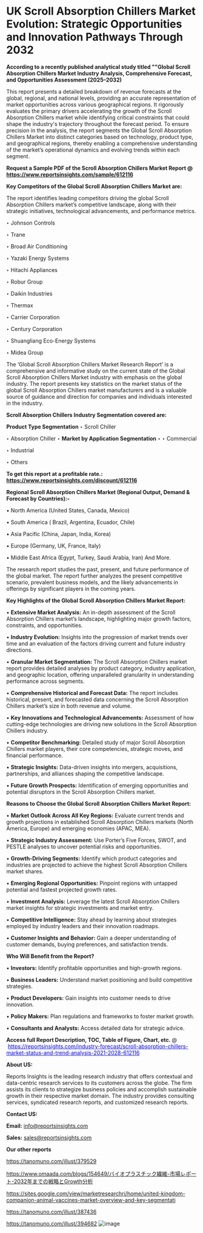 # UK Scroll Absorption Chillers Market Evolution: Strategic Opportunities and Innovation Pathways Through 2032

<strong>According to a recently published analytical study titled ""Global Scroll Absorption Chillers Market Industry Analysis, Comprehensive Forecast, and Opportunities Assessment (2025–2032)</strong>

This report presents a detailed breakdown of revenue forecasts at the global, regional, and national levels, providing an accurate representation of market opportunities across various geographical regions. It rigorously evaluates the primary drivers accelerating the growth of the Scroll Absorption Chillers market while identifying critical constraints that could shape the industry's trajectory throughout the forecast period. To ensure precision in the analysis, the report segments the Global Scroll Absorption Chillers Market into distinct categories based on technology, product type, and geographical regions, thereby enabling a comprehensive understanding of the market’s operational dynamics and evolving trends within each segment.

<strong>Request a Sample PDF of the Scroll Absorption Chillers Market Report </strong><strong>@<a href=https://www.reportsinsights.com/sample/612116 style=color:#0000ff;> https://www.reportsinsights.com/sample/612116</a></strong></font>

<strong>Key Competitors of the Global Scroll Absorption Chillers Market are:</strong>

The report identifies leading competitors driving the global Scroll Absorption Chillers market’s competitive landscape, along with their strategic initiatives, technological advancements, and performance metrics.

‣ Johnson Controls

‣ Trane

‣ Broad Air Conditioning

‣ Yazaki Energy Systems

‣ Hitachi Appliances

‣ Robur Group

‣ Daikin Industries

‣ Thermax

‣ Carrier Corporation

‣ Century Corporation

‣ Shuangliang Eco-Energy Systems

‣ Midea Group

The ‘Global Scroll Absorption Chillers Market Research Report’ is a comprehensive and informative study on the current state of the Global Scroll Absorption Chillers Market industry with emphasis on the global industry. The report presents key statistics on the market status of the global Scroll Absorption Chillers market manufacturers and is a valuable source of guidance and direction for companies and individuals interested in the industry.

<strong>Scroll Absorption Chillers Industry Segmentation covered are:</strong>

<strong>Product Type Segmentation</strong>
‣
Scroll Chiller

‣ Absorption Chiller
‣ 
<strong>Market by Application Segmentation</strong>
‣
‣  Commercial

‣ Industrial

‣ Others

<strong>To get this report at a profitable rate.: <a href=https://www.reportsinsights.com/discount/612116 style=color:#0000ff;>https://www.reportsinsights.com/discount/612116</a></strong></font>

<strong>Regional Scroll Absorption Chillers Market (Regional Output, Demand &amp; Forecast by Countries):-</strong>

• North America (United States, Canada, Mexico)

• South America ( Brazil, Argentina, Ecuador, Chile)

• Asia Pacific (China, Japan, India, Korea)

• Europe (Germany, UK, France, Italy)

• Middle East Africa (Egypt, Turkey, Saudi Arabia, Iran) And More.

The research report studies the past, present, and future performance of the global market. The report further analyzes the present competitive scenario, prevalent business models, and the likely advancements in offerings by significant players in the coming years.

<strong>Key Highlights of the Global Scroll Absorption Chillers Market Report:</strong>

• <strong>Extensive Market Analysis:</strong> An in-depth assessment of the Scroll Absorption Chillers market’s landscape, highlighting major growth factors, constraints, and opportunities.

• <strong>Industry Evolution:</strong> Insights into the progression of market trends over time and an evaluation of the factors driving current and future industry directions.

• <strong>Granular Market Segmentation:</strong> The Scroll Absorption Chillers market report provides detailed analyses by product category, industry application, and geographic location, offering unparalleled granularity in understanding performance across segments.

• <strong>Comprehensive Historical and Forecast Data:</strong> The report includes historical, present, and forecasted data concerning the Scroll Absorption Chillers market’s size in both revenue and volume.

• <strong>Key Innovations and Technological Advancements:</strong> Assessment of how cutting-edge technologies are driving new solutions in the Scroll Absorption Chillers industry.

• <strong>Competitor Benchmarking:</strong> Detailed study of major Scroll Absorption Chillers market players, their core competencies, strategic moves, and financial performance.

• <strong>Strategic Insights:</strong> Data-driven insights into mergers, acquisitions, partnerships, and alliances shaping the competitive landscape.

• <strong>Future Growth Prospects:</strong> Identification of emerging opportunities and potential disruptors in the Scroll Absorption Chillers market.

<strong>Reasons to Choose the Global Scroll Absorption Chillers Market Report:</strong>

• <strong>Market Outlook Across All Key Regions:</strong> Evaluate current trends and growth projections in established Scroll Absorption Chillers markets (North America, Europe) and emerging economies (APAC, MEA).

• <strong>Strategic Industry Assessment:</strong> Use Porter’s Five Forces, SWOT, and PESTLE analyses to uncover potential risks and opportunities.

• <strong>Growth-Driving Segments:</strong> Identify which product categories and industries are projected to achieve the highest Scroll Absorption Chillers market shares.

• <strong>Emerging Regional Opportunities:</strong> Pinpoint regions with untapped potential and fastest projected growth rates.

• <strong>Investment Analysis:</strong> Leverage the latest Scroll Absorption Chillers market insights for strategic investments and market entry.

• <strong>Competitive Intelligence:</strong> Stay ahead by learning about strategies employed by industry leaders and their innovation roadmaps.

• <strong>Customer Insights and Behavior:</strong> Gain a deeper understanding of customer demands, buying preferences, and satisfaction trends.

<strong>Who Will Benefit from the Report?</strong>

• <strong>Investors:</strong> Identify profitable opportunities and high-growth regions.

• <strong>Business Leaders:</strong> Understand market positioning and build competitive strategies.

• <strong>Product Developers:</strong> Gain insights into customer needs to drive innovation.

• <strong>Policy Makers:</strong> Plan regulations and frameworks to foster market growth.

• <strong>Consultants and Analysts:</strong> Access detailed data for strategic advice.
</ul>
<strong>Access full Report Description, TOC, Table of Figure, Chart, etc. </strong>@  <a href=https://reportsinsights.com/industry-forecast/scroll-absorption-chillers-market-status-and-trend-analysis-2021-2028-612116 style=color:#0000ff;>https://reportsinsights.com/industry-forecast/scroll-absorption-chillers-market-status-and-trend-analysis-2021-2028-612116</a></font>

<strong><strong>About US</strong>:</strong>

Reports Insights is the leading research industry that offers contextual and data-centric research services to its customers across the globe. The firm assists its clients to strategize business policies and accomplish sustainable growth in their respective market domain. The industry provides consulting services, syndicated research reports, and customized research reports.

<strong>Contact US:</strong>

<p class=""""><b>Email:</b> <a href=mailto:info@reportsinsights.com>info@reportsinsights.com</a></p>
<p class=""""><b>Sales:</b> <a href=mailto:sales@reportsinsights.com>sales@reportsinsights.com</a></p>

<strong>Our other reports</strong>

<a href=https://tanomuno.com/illust/379529>https://tanomuno.com/illust/379529</a>

<a href=https://www.omaada.com/blogs/154649/バイオプラスチック繊維-市場レポート-2032年までの戦略とGrowth分析>https://www.omaada.com/blogs/154649/バイオプラスチック繊維-市場レポート-2032年までの戦略とGrowth分析</a>

<a href=https://sites.google.com/view/marketresearchri/home/united-kingdom-companion-animal-vaccines-market-overview-and-key-segmentati>https://sites.google.com/view/marketresearchri/home/united-kingdom-companion-animal-vaccines-market-overview-and-key-segmentati</a>

<a href=https://tanomuno.com/illust/387436>https://tanomuno.com/illust/387436</a>

<a href=https://tanomuno.com/illust/394682>https://tanomuno.com/illust/394682</a>
![image](https://github.com/user-attachments/assets/8ab5eab1-2f38-48a1-96bb-ed529250b97a)

